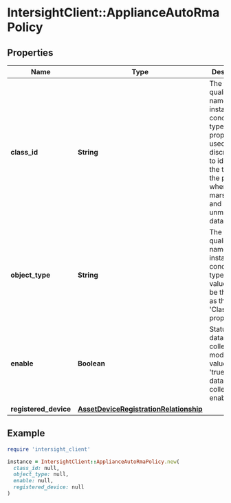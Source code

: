 # IntersightClient::ApplianceAutoRmaPolicy

## Properties

| Name | Type | Description | Notes |
| ---- | ---- | ----------- | ----- |
| **class_id** | **String** | The fully-qualified name of the instantiated, concrete type. This property is used as a discriminator to identify the type of the payload when marshaling and unmarshaling data. | [default to &#39;appliance.AutoRmaPolicy&#39;] |
| **object_type** | **String** | The fully-qualified name of the instantiated, concrete type. The value should be the same as the &#39;ClassId&#39; property. | [default to &#39;appliance.AutoRmaPolicy&#39;] |
| **enable** | **Boolean** | Status of the data collection mode. If the value is &#39;true&#39;, then data collection is enabled. | [optional] |
| **registered_device** | [**AssetDeviceRegistrationRelationship**](AssetDeviceRegistrationRelationship.md) |  | [optional] |

## Example

```ruby
require 'intersight_client'

instance = IntersightClient::ApplianceAutoRmaPolicy.new(
  class_id: null,
  object_type: null,
  enable: null,
  registered_device: null
)
```

